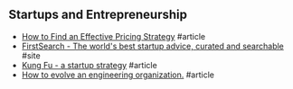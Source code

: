 ## Startups and Entrepreneurship

- [How to Find an Effective Pricing Strategy](https://www.indiehackers.com/round-table/how-to-find-an-effective-pricing-strategy) #article
- [FirstSearch - The world's best startup advice, curated and searchable](https://search.firstround.com) #site
- [Kung Fu - a startup strategy](https://blog.asmartbear.com/kung-fu.html) #article
- [How to evolve an engineering organization.](https://lethain.com/how-to-evolve-eng-org) #article
